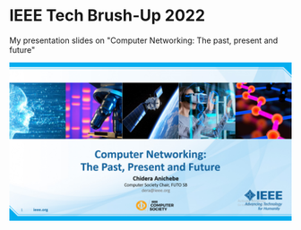 # IEEE Tech Brush-Up 2022
My presentation slides on "Computer Networking: The past, present and future"
<p align="center"><img src="./first-slide.png"></p>
